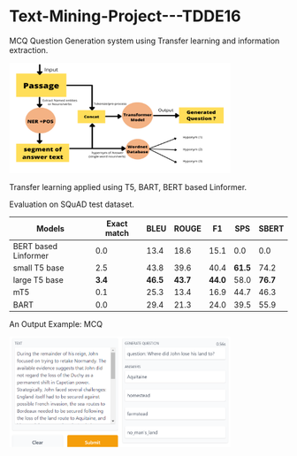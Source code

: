# Text-Mining-Project---TDDE16
MCQ Question Generation system using Transfer learning and information extraction.

<img src="https://github.com/jkenavdekar/Text-Mining-Project---TDDE16/blob/main/QG%20block.png" width="400" height="200">

Transfer learning applied using T5, BART, BERT based Linformer.

Evaluation on SQuAD test dataset.

|    Models     |  Exact match  |  BLEU  |  ROUGE  |  F1  |  SPS  |  SBERT  |
| ----- | ------ | ----- | ----- | -----| ----- | ----- |
| BERT based Linformer  | 0.0 | 13.4 | 18.6 | 15.1 | 0.0 | 0.0 |
| small T5 base  | 2.5 | 43.8 | 39.6 | 40.4 | **61.5** | 74.2 |
| large T5 base  | **3.4** | **46.5** | **43.7** | **44.0** | 58.0 | **76.7** |
| mT5  | 0.1 | 25.3 | 13.4 | 16.9 | 44.7 | 46.3 |
| BART  | 0.0 | 29.4 | 21.3 | 24.0 | 39.5 | 55.9 |

An Output Example: MCQ

<img src="https://github.com/jkenavdekar/Text-Mining-Project---TDDE16/blob/main/output2.PNG" width="400" height="200">

